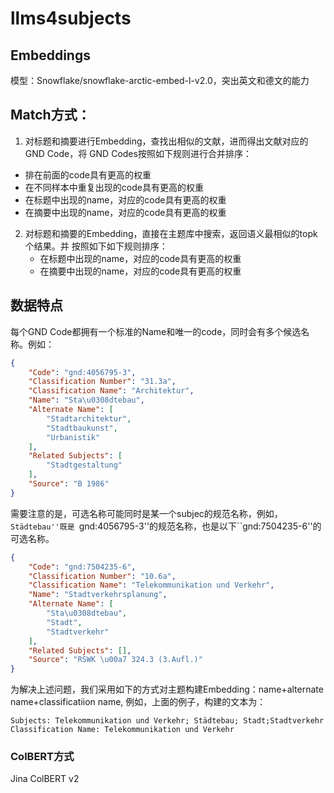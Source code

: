 # llms4subjects

## Embeddings

模型：Snowflake/snowflake-arctic-embed-l-v2.0，突出英文和德文的能力

## Match方式：

1. 对标题和摘要进行Embedding，查找出相似的文献，进而得出文献对应的GND Code，将
   GND Codes按照如下规则进行合并排序：

  - 排在前面的code具有更高的权重
  - 在不同样本中重复出现的code具有更高的权重
  - 在标题中出现的name，对应的code具有更高的权重
  - 在摘要中出现的name，对应的code具有更高的权重


2. 对标题和摘要的Embedding，直接在主题库中搜索，返回语义最相似的topk个结果。并
   按照如下如下规则排序：
   - 在标题中出现的name，对应的code具有更高的权重
   - 在摘要中出现的name，对应的code具有更高的权重 


## 数据特点

每个GND Code都拥有一个标准的Name和唯一的code，同时会有多个候选名称。例如：

```json
{
    "Code": "gnd:4056795-3",
    "Classification Number": "31.3a",
    "Classification Name": "Architektur",
    "Name": "Sta\u0308dtebau",
    "Alternate Name": [
        "Stadtarchitektur",
        "Stadtbaukunst",
        "Urbanistik"
    ],
    "Related Subjects": [
        "Stadtgestaltung"
    ],
    "Source": "B 1986"
}
```

需要注意的是，可选名称可能同时是某一个subjec的规范名称，例如，``Städtebau''既是
``gnd:4056795-3''的规范名称，也是以下``gnd:7504235-6''的可选名称。

``` json
{
    "Code": "gnd:7504235-6",
    "Classification Number": "10.6a",
    "Classification Name": "Telekommunikation und Verkehr",
    "Name": "Stadtverkehrsplanung",
    "Alternate Name": [
        "Sta\u0308dtebau",
        "Stadt",
        "Stadtverkehr"
    ],
    "Related Subjects": [],
    "Source": "RSWK \u00a7 324.3 (3.Aufl.)"
}
```
为解决上述问题，我们采用如下的方式对主题构建Embedding：name+alternate name+classificatiion name, 例如，上面的例子，构建的文本为：

``` text
Subjects: Telekommunikation und Verkehr; Städtebau; Stadt;Stadtverkehr
Classification Name: Telekommunikation und Verkehr
```

### ColBERT方式 

Jina ColBERT v2



